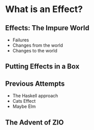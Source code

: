 # What is an Effect?

## Effects: The Impure World

- Failures
- Changes from the world
- Changes to the world

## Putting Effects in a Box

## Previous Attempts

- The Haskell approach
- Cats Effect
- Maybe Elm

## The Advent of ZIO

